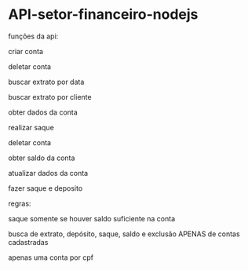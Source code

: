 # API-setor-financeiro-nodejs

funções da api:

criar conta

deletar conta

buscar extrato por data

buscar extrato por cliente

obter dados da conta

realizar saque

deletar conta

obter saldo da conta

atualizar dados da conta

fazer saque e deposito

regras:

saque somente se houver saldo suficiente na conta

busca de extrato, depósito, saque, saldo e exclusão APENAS de contas cadastradas

apenas uma conta por cpf
